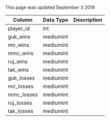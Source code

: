 This page was updated September 3 2019

| Column     | Data Type | Description |
| ---------- | --------- | ----------- |
| player_id  | int       |             |
| guk_wins   | mediumint |             |
| mir_wins   | mediumint |             |
| mmc_wins   | mediumint |             |
| ruj_wins   | mediumint |             |
| tak_wins   | mediumint |             |
| guk_losses | mediumint |             |
| mir_losses | mediumint |             |
| mmc_losses | mediumint |             |
| ruj_losses | mediumint |             |
| tak_losses | mediumint |             |